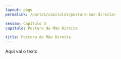 ```yaml
---
layout: page
permalink: /parte1/capitulo3/postura-mao-direita/

sessao: Capítulo 3
capitulo: Postura da Mão Direita

title: Postura da Mão Direita
---
```


Aqui vai o texto